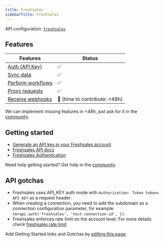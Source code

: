 ```yaml
---
title: Freshsales  
sidebarTitle: Freshsales  
---
```


API configuration: [`freshsales`](https://terapi.dev/providers.yaml)

## Features

| Features | Status |
| - | - |
| [Auth (API Key)](/integrate/guides/authorize-an-api) | ✅ |
| [Sync data](/integrate/guides/sync-data-from-an-api) | ✅ |
| [Perform workflows](/integrate/guides/perform-workflows-with-an-api) | ✅ |
| [Proxy requests](/integrate/guides/proxy-requests-to-an-api) | ✅ |
| [Receive webhooks](/integrate/guides/receive-webhooks-from-an-api) | 🚫 (time to contribute: &lt;48h) |

We can implement missing features in &lt;48h, just ask for it in the [community](#).

## Getting started

-   [Generate an API key in your Freshsales account](https://support.freshsales.io/en/support/solutions/articles/220099-how-to-find-my-api-key)
-   [Freshsales API docs](https://developer.freshsales.io/api)
-   [Freshsales Authentication](https://developer.freshsales.io/api/#authentication)

Need help getting started? Get help in the [community](#).

## API gotchas

- Freshsales uses API_KEY auth mode with `Authorization: Token token= API_KEY` as a request header.
- When creating a connection, you need to add the subdomain as a connection configuration parameter, for example: `terapi.auth('freshsales', 'test-connection-id', })`.
- Freshsales enforces rate limit on the account level. For more details check [freshsales rate limit](https://support.freshsales.io/en/support/solutions/articles/223406-does-freshsales-have-api-request-limits-for-an-account-)

Add Getting Started links and Gotchas by [editing this page](#).

